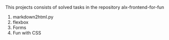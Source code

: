 This projects consists of solved tasks in the repository alx-frontend-for-fun
1. markdown2html.py
2. flexbox
3. Forms
4. Fun with CSS
